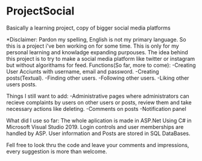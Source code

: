 # ProjectSocial
Basically a learning project, copy of bigger social media platforms

*Disclaimer: Pardon my spelling, English is not my primary language.
So this is a project i've ben working on for some time. This is only for my personal learning and knowladge expanding purpouses.
The idea behind this project is to try to make a social media platform like twitter or instagram but without algorithams for feed.
Functions(So far, more to come):
-Creating User Acciunts with username, email and password.
-Creating posts(Textual).
-Finding other users.
-Following other users.
-Liking other users posts.

Things I still want to add:
-Administrative pages where administrators can recieve complaints by users on other users or posts, review them and take necessary actions like deleting.
-Comments on posts
-Notification panel

What did I use so far:
The whole aplication is made in ASP.Net Using C# in Microsoft Visual Studio 2019.
Login controls and user memberships are handled by ASP.
User information and Posts are stored in SQL DataBases.

Fell free to look thru the code and leave your comments and impressions, every suggestion is more than welcome.
